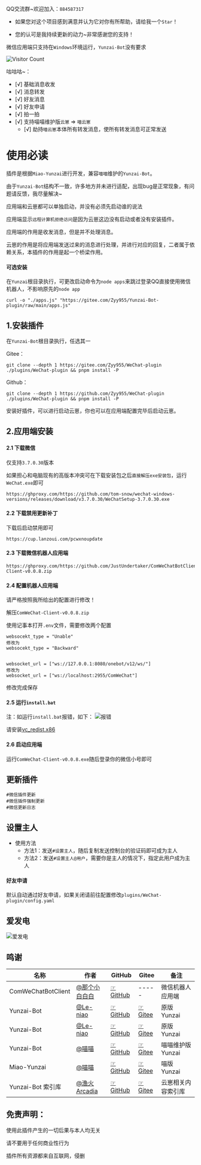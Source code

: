 QQ交流群~欢迎加入：`884587317`

- 如果您对这个项目感到满意并认为它对你有所帮助，请给我一个`Star`！

- 您的认可是我持续更新的动力~非常感谢您的支持！

微信应用端只支持在`Windows`环境运行，`Yunzai-Bot`没有要求

![Visitor Count](https://profile-counter.glitch.me/Zyy955-WeChat-plugin/count.svg)

咕咕咕~：
- [√] 基础消息收发
- [√] 消息转发 
- [√] 好友消息
- [√] 好友申请
- [√] 拍一拍
- [√] 支持喵喵维护版`云崽` => `喵云崽`
  - [√] 劫持`喵云崽`本体所有转发消息，使所有转发消息可正常发送

# 使用必读

插件是根据`Miao-Yunzai`进行开发，兼容`喵喵`维护的`Yunzai-Bot`。

由于`Yunzai-Bot`结构不一致，许多地方并未进行适配，出现bug是正常现象，有问题请反馈，我尽量解决~

应用端和云崽都可以单独启动，并没有必须先启动谁的说法

应用端显示`远程计算机拒绝访问`是因为云崽这边没有启动或者没有安装插件。

应用端的作用是收发消息，但是并不处理消息。

云崽的作用是将应用端发送过来的消息进行处理，并进行对应的回复，二者属于依赖关系，本插件的作用是起一个桥梁作用。


#### 可选安装

在`Yunzai`根目录执行，可更改启动命令为`node apps`来跳过登录QQ直接使用微信机器人，不影响原先的`node app`
```
curl -o "./apps.js" "https://gitee.com/Zyy955/Yunzai-Bot-plugin/raw/main/apps.js"
```

## 1.安装插件

在`Yunzai-Bot`根目录执行，任选其一

Gitee：
```
git clone --depth 1 https://gitee.com/Zyy955/WeChat-plugin ./plugins/WeChat-plugin && pnpm install -P
```

Github：
```
git clone --depth 1 https://github.com/Zyy955/WeChat-plugin ./plugins/WeChat-plugin && pnpm install -P
```

安装好插件，可以进行启动云崽，你也可以在应用端配置完毕后启动云崽。

## 2.应用端安装

#### 2.1 下载微信
仅支持`3.7.0.30`版本

如果担心和电脑现有的高版本冲突可在下载安装包之后`直接解压exe安装包`，运行`WeChat.exe`即可

```
https://ghproxy.com/https://github.com/tom-snow/wechat-windows-versions/releases/download/v3.7.0.30/WeChatSetup-3.7.0.30.exe
```

#### 2.2 下载禁用更新补丁

下载后启动禁用即可

```
https://cup.lanzoui.com/pcwxnoupdate
```

#### 2.3 下载微信机器人应用端
```
https://ghproxy.com/https://github.com/JustUndertaker/ComWeChatBotClient/releases/download/v0.0.8/ComWeChat-Client-v0.0.8.zip
```
#### 2.4 配置机器人应用端

请严格按照我所给出的配置进行修改！

解压`ComWeChat-Client-v0.0.8.zip`

使用记事本打开`.env`文件，需要修改两个配置
```
websocekt_type = "Unable"
修改为
websocekt_type = "Backward"


websocket_url = ["ws://127.0.0.1:8080/onebot/v12/ws/"]
修改为
websocket_url = ["ws://localhost:2955/ComWeChat"]
```
修改完成保存


#### 2.5 运行`install.bat`

注：如运行`install.bat`报错，如下：
![报错](https://user-images.githubusercontent.com/74231782/230714709-95faea89-ac18-44fb-a704-fb114c675800.png)

请安装[vc_redist.x86](https://download.microsoft.com/download/6/D/F/6DF3FF94-F7F9-4F0B-838C-A328D1A7D0EE/vc_redist.x86.exe)

#### 2.6 启动应用端

运行`ComWeChat-Client-v0.0.8.exe`随后登录你的微信小号即可

## 更新插件
```
#微信插件更新
#微信插件强制更新
#微信更新日志
```

## 设置主人

- 使用方法
  - 方法1：发送`#设置主人`，随后复制发送控制台的验证码即可成为主人
  - 方法2：发送`#设置主人@用户`，需要你是主人的情况下，指定此用户成为主人

#### 好友申请

默认自动通过好友申请，如果关闭请前往配置修改`plugins/WeChat-plugin/config.yaml`

## 爱发电

![爱发电](https://cdn.jsdelivr.net/gh/Zyy955/imgs/img/202308271209508.jpeg)


## 鸣谢

| 名称 | 作者 | GitHub | Gitee | 备注  | 
|------| ---- | ------ | ----- | ----- | 
| ComWeChatBotClient | [@那个小白白白](https://github.com/JustUndertaker) | [☞GitHub](https://github.com/JustUndertaker/ComWeChatBotClient) | ----- | 微信机器人应用端 |
| Yunzai-Bot | [@Le-niao](https://gitee.com/Le-niao) | [☞GitHub](https://github.com/Le-niao/Yunzai-Bot) | [☞Gitee](https://gitee.com/Le-niao/Yunzai-Bot) | 原版 Yunzai |
| Yunzai-Bot | [@Le-niao](https://gitee.com/Le-niao) | [☞GitHub](https://github.com/Le-niao/Yunzai-Bot) | [☞Gitee](https://gitee.com/Le-niao/Yunzai-Bot) | 原版 Yunzai |
| Yunzai-Bot | [@喵喵](https://gitee.com/yoimiya-kokomi) | [☞GitHub](https://github.com/yoimiya-kokomi/Yunzai-Bot) | [☞Gitee](https://gitee.com/yoimiya-kokomi/Yunzai-Bot) | 喵喵维护版 Yunzai |
| Miao-Yunzai | [@喵喵](https://gitee.com/yoimiya-kokomi) | [☞GitHub](https://github.com/yoimiya-kokomi/Miao-Yunzai) | [☞Gitee](https://gitee.com/yoimiya-kokomi/Miao-Yunzai) | 喵版 Yunzai |
| Yunzai-Bot 索引库 | [@渔火Arcadia](https://gitee.com/yhArcadia) | [☞GitHub](https://github.com/yhArcadia/Yunzai-Bot-plugins-index) | [☞Gitee](https://gitee.com/yhArcadia/Yunzai-Bot-plugins-index) | 云崽相关内容索引库 |

## 免责声明：
使用此插件产生的一切后果与本人均无关

请不要用于任何商业性行为

插件所有资源都来自互联网，侵删
